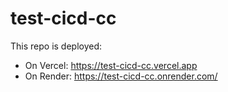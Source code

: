 # test-cicd-cc

This repo is deployed:
- On Vercel: https://test-cicd-cc.vercel.app
- On Render: https://test-cicd-cc.onrender.com/
